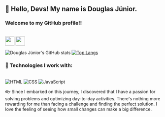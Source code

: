 ## 👋 Hello, Devs! My name is Douglas Júnior.
### Welcome to my GitHub profile!!
<br/>

<div>
  <a href='mailto:douglasajr@hotmail.com'><img align='center' height='30' widgt='40' src='https://img.shields.io/badge/Microsoft_Outlook-0078D4?style=for-the-badge&logo=microsoft-outlook&logoColor=white' /></a>
  <a href='https://www.linkedin.com/in/douglas-aguiar-da-silva-júnior-05964b2aa/'><img align='center' height='30' widgt='40' src='https://img.shields.io/badge/linkedin-%230077B5.svg?style=for-the-badge&logo=linkedin&logoColor=white' /></a>
</div>

![Douglas Júnior's GitHub stats](https://github-readme-stats.vercel.app/api?username=Doug-Junior&show_icons=true&theme=cobalt2)
[![Top Langs](https://github-readme-stats.vercel.app/api/top-langs/?username=Doug-Junior&layout=donut&theme=cobalt2)](https://github.com/anuraghazra/github-readme-stats)

### 🧰 Technologies I work with:
<div style = "display: inline-block"><br/>
  <img align = "center" alt = "HTML" src = "https://img.shields.io/badge/HTML5-E34F26?style=for-the-badge&logo=html5&logoColor=white"/>
  <img align = "center" alt = "CSS" src = "https://img.shields.io/badge/CSS3-1572B6?style=for-the-badge&logo=css3&logoColor=white"/>
  <img align = "center" alt = "JavaScript" src = "https://img.shields.io/badge/JavaScript-F7DF1E?style=for-the-badge&logo=javascript&logoColor=black"/>
</div><br/>

👓 Since I embarked on this journey, I discovered that I have a passion for solving problems and optimizing day-to-day activities. There's nothing more rewarding for me than facing a challenge and finding the perfect solution. I love the feeling of seeing how small changes can make a big difference.

